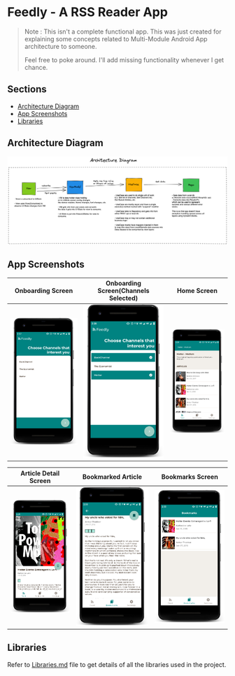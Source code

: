 # Feedly - A RSS Reader App

> Note : This isn't a complete functional app. This was just created for explaining some concepts related to Multi-Module Android App architecture to someone.
> 
>
> Feel free to poke around. I'll add missing functionality whenever I get chance. 


## Sections
- [Architecture Diagram](#architecture-diagram)
- [App Screenshots](#app-screenshots)
- [Libraries](#libraries)
## Architecture Diagram

![Architecture Diagram](./screenshots/architecture_diagram.png)

## App Screenshots
| Onboarding Screen | Onboarding Screen(Channels Selected)  | Home Screen | 
:------------------:|:------------------:|:------------------:
![Onboarding_Screen](./screenshots/onboarding_state_1.png) | ![Onboarding_Screen](./screenshots/onboarding_state_2.png) | ![Home Screen](./screenshots/home_screen.png)
 

| Article Detail Screen | Bookmarked Article | Bookmarks Screen | 
:----------------------:|:----------------------:|:----------------------:
![Article Details Screen](./screenshots/article_detail_screen.png) | ![Bookmarked Article](./screenshots/bookmarked_article.png) | ![Bookmarks Screen](./screenshots/bookmark_screen.png)


## Libraries

Refer to [Libraries.md](./Libraries.md) file to get details of all the libraries used in the project.
